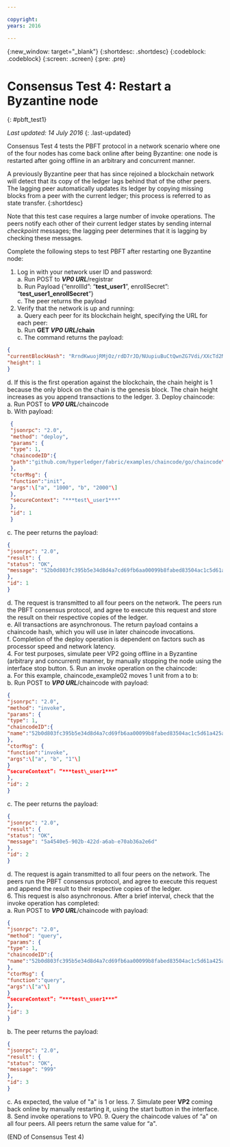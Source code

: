 ```yaml
---

copyright:
years: 2016

---
```


{:new_window: target="_blank"}
{:shortdesc: .shortdesc}
{:codeblock: .codeblock}
{:screen: .screen}
{:pre: .pre}


# Consensus Test 4: Restart a Byzantine node
{: #pbft_test1}

*Last updated: 14 July 2016*
{: .last-updated}

Consensus Test 4 tests the PBFT protocol in a network scenario where one of the four nodes has come back online after being Byzantine: one node is restarted after going offline in an arbitrary and concurrent manner.

A previously Byzantine peer that has since rejoined a blockchain network will detect that its copy of the ledger lags behind that of the other peers. The lagging peer automatically updates its ledger by copying missing blocks from a peer with the current ledger; this process is referred to as state transfer.
{:shortdesc}

Note that this test case requires a large number of invoke operations. The peers notify each other of their current ledger states by sending internal *checkpoint* messages; the lagging peer determines that it is lagging by checking these messages.

Complete the following steps to test PBFT after restarting one Byzantine node:
1. Log in with your network user ID and password:  
   a. Run POST to ***VP0 URL***/registrar  
   b. Run Payload {“enrollId”: “**test\_user1**”, enrollSecret”: “**test\_user1\_enrollSecret**”}  
   c. The peer returns the payload
2. Verify that the network is up and running:  
   a. Query each peer for its blockchain height, specifying the URL for each peer:  
   b. Run **GET ***VP0 URL***/chain**  
   c. The command returns the payload:  
```json
{
"currentBlockHash": "RrndKwuojRMjOz/rdD7rJD/NUupiuBuCtQwnZG7Vdi/XXcTd2MDyAMsFAZ1ntZL2/IIcSUeatIZAKS6ss7fEvg==",
"height": 1
}
```
   d. If this is the first operation against the blockchain, the chain height is 1 because the only block on the chain is the genesis block. The chain height increases as you append transactions to the ledger.
3. Deploy chaincode:  
   a. Run POST to ***VP0 URL***/chaincode  
   b. With payload:  
```json
 {
 "jsonrpc": "2.0",
 "method": "deploy",
 "params": {
 "type": 1,
 "chaincodeID":{
 "path":"github.com/hyperledger/fabric/examples/chaincode/go/chaincode\_example02"
 },
 "ctorMsg": {
 "function":"init",
 "args":\["a", "1000", "b", "2000"\]
 },
 "secureContext": "***test\_user1***"
 },
 "id": 1
 }
```
   c. The peer returns the payload:
```json
{
"jsonrpc": "2.0",
"result": {
"status": "OK",
"message": "52b0d803fc395b5e34d8d4a7cd69fb6aa00099b8fabed83504ac1c5d61a425aca5b3ad3bf96643ea4fdaac132c417c37b00f88fa800de7ece387d008a76d3586"
},
"id": 1
}
```
   d. The request is transmitted to all four peers on the network. The peers run the PBFT consensus protocol, and agree to execute this request and store the result on their respective copies of the ledger.  
   e. All transactions are asynchronous. The return payload contains a chaincode hash, which you will use in later chaincode invocations.  
   f. Completion of the deploy operation is dependent on factors such as processor speed and network latency.  
4. For test purposes, simulate peer VP2 going offline in a Byzantine (arbitrary and concurrent) manner, by manually stopping the node using the interface stop button.
5. Run an invoke operation on the chaincode:  
   a. For this example, chaincode_example02 moves 1 unit from a to b:  
   b. Run POST to ***VP0 URL***/chaincode with payload:
```json
{
"jsonrpc": "2.0",
"method": "invoke",
"params": {
"type": 1,
"chaincodeID":{
"name":"52b0d803fc395b5e34d8d4a7cd69fb6aa00099b8fabed83504ac1c5d61a425aca5b3ad3bf96643ea4fdaac132c417c37b00f88fa800de7ece387d008a76d3586"
},
"ctorMsg": {
"function":"invoke",
"args":\["a", "b", "1"\]
}
“secureContext”: “***test\_user1***”
},
"id": 2
}
```
  c. The peer returns the payload:
```json
{
"jsonrpc": "2.0",
"result": {
"status": "OK",
"message": "5a4540e5-902b-422d-a6ab-e70ab36a2e6d"
},
"id": 2
}
```
   d. The request is again transmitted to all four peers on the network. The peers run the PBFT consensus protocol, and agree to execute this request and append the result to their respective copies of the ledger.  
6. This request is also asynchronous. After a brief interval, check that the invoke operation has completed:  
   a. Run POST to ***VP0 URL***/chaincode with payload:
```json
{
"jsonrpc": "2.0",
"method": "query",
"params": {
"type": 1,
"chaincodeID":{
"name":"52b0d803fc395b5e34d8d4a7cd69fb6aa00099b8fabed83504ac1c5d61a425aca5b3ad3bf96643ea4fdaac132c417c37b00f88fa800de7ece387d008a76d3586"
},
"ctorMsg": {
"function":"query",
"args":\["a"\]
}
“secureContext”: “***test\_user1***”
},
"id": 3
}
```
   b. The peer returns the payload:
```json
{
"jsonrpc": "2.0",
"result": {
"status": "OK",
"message": "999"
},
"id": 3
}
```
   c. As expected, the value of "a" is 1 or less.
7. Simulate peer **VP2** coming back online by manually restarting it, using the start button in the interface.
8. Send invoke operations to VP0.
9. Query the chaincode values of “a” on all four peers. All peers return the same value for “a".

(END of Consensus Test 4)
